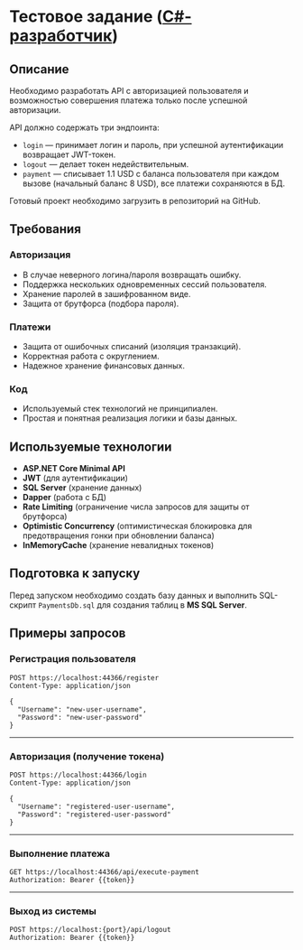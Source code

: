 # Тестовое задание ([C#-разработчик](https://devkg.com/ru/jobs/c-razrabotchik-strong-junior-middle-gu-kyzmat-17376?utm_source=telegram&utm_medium=channel&utm_campaign=transition))

## Описание

Необходимо разработать API с авторизацией пользователя и возможностью совершения платежа только после успешной авторизации.

API должно содержать три эндпоинта:

- `login` — принимает логин и пароль, при успешной аутентификации возвращает JWT-токен.
- `logout` — делает токен недействительным.
- `payment` — списывает 1.1 USD с баланса пользователя при каждом вызове (начальный баланс 8 USD), все платежи сохраняются в БД.

Готовый проект необходимо загрузить в репозиторий на GitHub.

## Требования

### Авторизация

- В случае неверного логина/пароля возвращать ошибку.
- Поддержка нескольких одновременных сессий пользователя.
- Хранение паролей в зашифрованном виде.
- Защита от брутфорса (подбора пароля).

### Платежи

- Защита от ошибочных списаний (изоляция транзакций).
- Корректная работа с округлением.
- Надежное хранение финансовых данных.

### Код

- Используемый стек технологий не принципиален.
- Простая и понятная реализация логики и базы данных.

## Используемые технологии

- **ASP.NET Core Minimal API**
- **JWT** (для аутентификации)
- **SQL Server** (хранение данных)
- **Dapper** (работа с БД)
- **Rate Limiting** (ограничение числа запросов для защиты от брутфорса)
- **Optimistic Concurrency** (оптимистическая блокировка для предотвращения гонки при обновлении баланса)
- **InMemoryCache** (хранение невалидных токенов)

## Подготовка к запуску

Перед запуском необходимо создать базу данных и выполнить SQL-скрипт `PaymentsDb.sql` для создания таблиц в **MS SQL Server**.

## Примеры запросов

### Регистрация пользователя

```http
POST https://localhost:44366/register
Content-Type: application/json

{
  "Username": "new-user-username",
  "Password": "new-user-password"
}
```

---

### Авторизация (получение токена)

```http
POST https://localhost:44366/login
Content-Type: application/json

{
  "Username": "registered-user-username",
  "Password": "registered-user-password"
}
```

---

### Выполнение платежа

```http
GET https://localhost:44366/api/execute-payment
Authorization: Bearer {{token}}
```

---

### Выход из системы

```http
POST https://localhost:{port}/api/logout
Authorization: Bearer {{token}}
```
